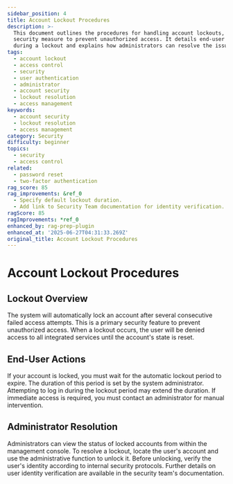 ```yaml
---
sidebar_position: 4
title: Account Lockout Procedures
description: >-
  This document outlines the procedures for handling account lockouts, a
  security measure to prevent unauthorized access. It details end-user actions
  during a lockout and explains how administrators can resolve the issue.
tags:
  - account lockout
  - access control
  - security
  - user authentication
  - administrator
  - account security
  - lockout resolution
  - access management
keywords:
  - account security
  - lockout resolution
  - access management
category: Security
difficulty: beginner
topics:
  - security
  - access control
related:
  - password reset
  - two-factor authentication
rag_score: 85
rag_improvements: &ref_0
  - Specify default lockout duration.
  - Add link to Security Team documentation for identity verification.
ragScore: 85
ragImprovements: *ref_0
enhanced_by: rag-prep-plugin
enhanced_at: '2025-06-27T04:31:33.269Z'
original_title: Account Lockout Procedures
---
```


# Account Lockout Procedures

## Lockout Overview

The system will automatically lock an account after several consecutive failed access attempts. This is a primary security feature to prevent unauthorized access. When a lockout occurs, the user will be denied access to all integrated services until the account's state is reset.

## End-User Actions

If your account is locked, you must wait for the automatic lockout period to expire. The duration of this period is set by the system administrator. Attempting to log in during the lockout period may extend the duration. If immediate access is required, you must contact an administrator for manual intervention.

## Administrator Resolution

Administrators can view the status of locked accounts from within the management console. To resolve a lockout, locate the user's account and use the administrative function to unlock it. Before unlocking, verify the user's identity according to internal security protocols. Further details on user identity verification are available in the security team's documentation.
